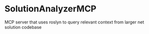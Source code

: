 # SolutionAnalyzerMCP
MCP server that uses roslyn to query relevant context from larger net solution codebase
